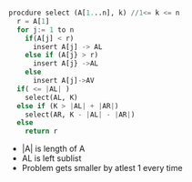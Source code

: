
```python

procdure select (A[1...n], k) //1<= k <= n
  r = A[1]
  for j:= 1 to n
    if(A[j] < r)
      insert A[j] -> AL
    else if (A[j} > r)
      insert A[j} ->AL
    else 
      insert A[j]->AV
  if( <= |AL| )
    select(AL, K)
  else if (K > |AL| + |AR|)
    select(AR, K - |AL| - |AR|)
  else 
    return r
```
* |A| is length of A
* AL is left sublist
* Problem gets smaller by atlest 1 every time
